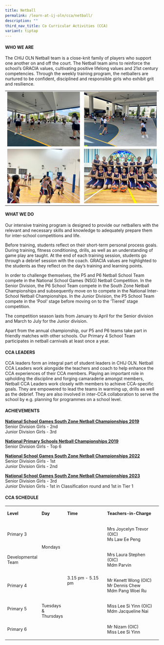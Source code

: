```yaml
---
title: Netball
permalink: /learn-at-ij-oln/cca/netball/
description: ""
third_nav_title: Co Curricular Activities (CCA)
variant: tiptap
---
```

<h4>WHO WE ARE</h4><p>The CHIJ OLN Netball team is a close-knit family of players who support one another on and off the court. The Netball team aims to reinforce the school’s GRACIA values, cultivating positive lifelong values and 21st century competencies. Through the weekly training program, the netballers are nurtured to be confident, disciplined and responsible girls who exhibit grit and resilience.&nbsp;&nbsp;</p><table><tbody><tr><td rowspan="1" colspan="1"><div class="isomer-image-wrapper"><img style="width: 100%" height="auto" width="100%" alt="" src="/images/CCAPics/Netball1w.jpg"></div></td><td rowspan="1" colspan="1"><div class="isomer-image-wrapper"><img style="width: 100%" height="auto" width="100%" alt="" src="/images/CCAPics/Netball2w.jpg"></div></td></tr><tr><td rowspan="1" colspan="1"><div class="isomer-image-wrapper"><img style="width: 100%" height="auto" width="100%" alt="" src="/images/CCAPics/Netball3w.jpg"></div></td><td rowspan="1" colspan="1"><div class="isomer-image-wrapper"><img style="width: 100%" height="auto" width="100%" alt="" src="/images/CCAPics/Netball4w.jpg"></div></td></tr></tbody></table><h4>WHAT WE DO</h4><p>Our intensive training program is designed to provide our netballers with the relevant and necessary skills and knowledge to adequately prepare them for inter-school competitions and life.</p><p>Before training, students reflect on their short-term personal process goals. During training, fitness conditioning, drills, as well as an understanding of game play are taught. At the end of each training session, students go through a debrief session with the coach. GRACIA values are highlighted to the students as they reflect on the day’s training and learning points.</p><p>In order to challenge themselves, the P5 and P6 Netball School Team compete in the National School Games (NSG) Netball Competition. In the Senior Division, the P6 School Team compete in the South Zone Netball Championships and subsequently move on to compete in the National Inter-School Netball Championships. In the Junior Division, the P5 School Team compete in the ‘Pool’ stage before moving on to the ‘Tiered’ stage competition.</p><p>The competition season lasts from January to April for the Senior division and March to July for the Junior division.</p><p>Apart from the annual championship, our P5 and P6 teams take part in friendly matches with other schools. Our Primary 4 School Team participates in netball carnivals at least once a year.</p><h4>CCA LEADERS</h4><p>CCA leaders form an integral part of student leaders in CHIJ OLN. Netball CCA Leaders work alongside the teachers and coach to help enhance the CCA experiences of their CCA members. Playing an important role in upholding the discipline and forging camaraderie amongst members, Netball CCA Leaders work closely with members to achieve CCA-specific goals. They are empowered to lead the teams in warming up, drills as well as the debrief. They are also involved in inter-CCA collaboration to serve the school by e.g. planning for programmes on a school level.</p><h4>ACHIEVEMENTS</h4><p><strong><u>National School Games South Zone Netball Championships 2019</u></strong><br>Senior Division Girls - 2nd<br>Junior Division Girls - 3rd</p><p><strong><u>National Primary Schools Netball Championships 2019</u></strong><br>Senior Division Girls - Top 6</p><p><strong><u>National School Games South Zone Netball Championships 2022</u></strong><br>Senior Division Girls - 1st<br>Junior Division Girls - 2nd</p><p><strong><u>National School Games South Zone Netball Championships 2023</u></strong><br>Senior Division Girls - 3rd<br>Junior Division Girls - 1st in Classification round and 1st in Tier 1</p><h4>CCA SCHEDULE</h4><table><tbody><tr><td rowspan="1" colspan="1"><p><strong>Level</strong></p></td><td rowspan="1" colspan="1"><p><strong>Day</strong></p></td><td rowspan="1" colspan="1"><p><strong>Time</strong></p></td><td rowspan="1" colspan="1"><p><strong>Teachers-in-Charge</strong></p></td></tr><tr><td rowspan="1" colspan="1"><p>Primary 3</p></td><td rowspan="2" colspan="1"><p>Mondays</p></td><td rowspan="5" colspan="1"><p>3.15 pm - 5.15 pm</p></td><td rowspan="1" colspan="1"><p>Mrs Joycelyn Trevor (OIC)<br>Ms Law Ee Peng</p></td></tr><tr><td rowspan="1" colspan="1"><p>Developmental <br>Team</p></td><td rowspan="1" colspan="1"><p>Mrs Laura Stephen (OIC)<br>Mdm Parvin</p></td></tr><tr><td rowspan="1" colspan="1"><p>Primary 4</p></td><td rowspan="3" colspan="1"><p>&nbsp;</p><p>Tuesdays<br>&amp; <br>Thursdays</p></td><td rowspan="1" colspan="1"><p>Mr Kenett Wong (OIC)<br>Mr Dennis Chew<br>Mdm Pang Woei Ru</p></td></tr><tr><td rowspan="1" colspan="1"><p>Primary 5</p></td><td rowspan="1" colspan="1"><p>Miss Lee Si Yinn (OIC)<br>Mdm Jacqueline Nai</p></td></tr><tr><td rowspan="1" colspan="1"><p>Primary 6</p></td><td rowspan="1" colspan="1"><p>Mr Nizam (OIC)<br>Miss Lee Si Yinn</p></td></tr></tbody></table><p></p>